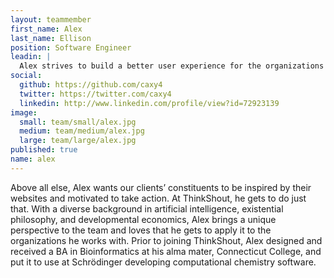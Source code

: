 ```yaml
---
layout: teammember
first_name: Alex
last_name: Ellison
position: Software Engineer
leadin: |
  Alex strives to build a better user experience for the organizations we serve by combining his passion for the humanities with his skill as a code builder. On weekends, he can usually be found playing ice hockey. Last we checked, he still had all his teeth.
social:
  github: https://github.com/caxy4
  twitter: https://twitter.com/caxy4
  linkedin: http://www.linkedin.com/profile/view?id=72923139
image:
  small: team/small/alex.jpg
  medium: team/medium/alex.jpg
  large: team/large/alex.jpg
published: true
name: alex
---
```

Above all else, Alex wants our clients’ constituents to be inspired by their websites and motivated to take action. At ThinkShout, he gets to do just that. With a diverse background in artificial intelligence, existential philosophy, and developmental economics, Alex brings a unique perspective to the team and loves that he gets to apply it to the organizations he works with. Prior to joining ThinkShout, Alex designed and received a BA in Bioinformatics at his alma mater, Connecticut College, and put it to use at Schrödinger developing computational chemistry software.
